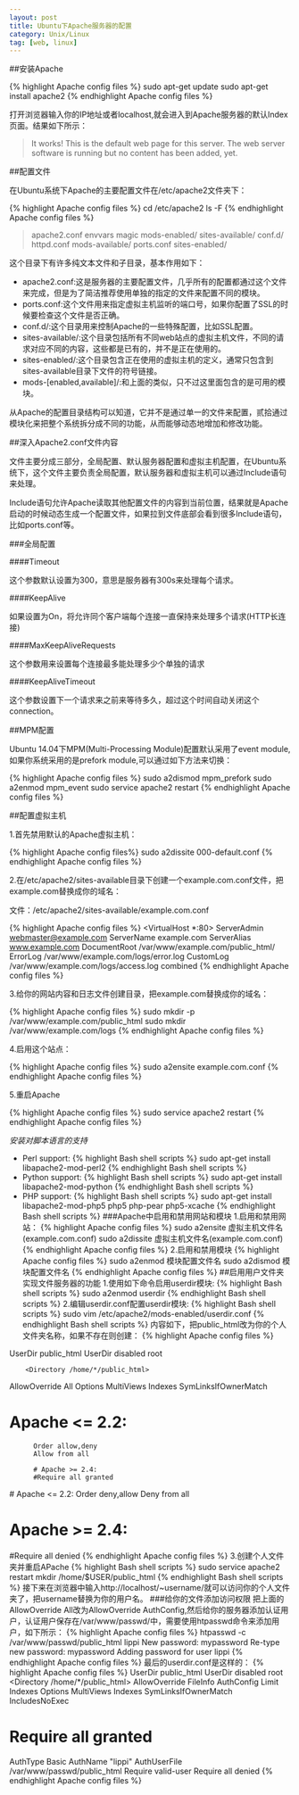 ```yaml
---
layout: post
title: Ubuntu下Apache服务器的配置
category: Unix/Linux
tag: [web, linux]
---
```


##安装Apache

{% highlight Apache config files %}
sudo apt-get update
sudo apt-get install apache2
{% endhighlight Apache config files %}

打开浏览器输入你的IP地址或者localhost,就会进入到Apache服务器的默认Index页面。结果如下所示：

> It works!
> This is the default web page for this server.
> The web server software is running but no content has been added, yet.

##配置文件

在Ubuntu系统下Apache的主要配置文件在/etc/apache2文件夹下：

{% highlight Apache config files %}
cd /etc/apache2
ls -F
{% endhighlight Apache config files %}

> apache2.conf  envvars     magic            mods-enabled/  sites-available/
> conf.d/       httpd.conf  mods-available/  ports.conf     sites-enabled/

这个目录下有许多纯文本文件和子目录，基本作用如下：

* apache2.conf:这是服务器的主要配置文件，几乎所有的配置都通过这个文件来完成，但是为了简洁推荐使用单独的指定的文件来配置不同的模块。
* ports.conf:这个文件用来指定虚拟主机监听的端口号，如果你配置了SSL的时候要检查这个文件是否正确。
* conf.d/:这个目录用来控制Apache的一些特殊配置，比如SSL配置。
* sites-available/:这个目录包括所有不同web站点的虚拟主机文件，不同的请求对应不同的内容，这些都是已有的，并不是正在使用的。
* sites-enabled/:这个目录包含正在使用的虚拟主机的定义，通常只包含到sites-available目录下文件的符号链接。
* mods-[enabled,available]/:和上面的类似，只不过这里面包含的是可用的模块。

从Apache的配置目录结构可以知道，它并不是通过单一的文件来配置，贰拾通过模块化来把整个系统拆分成不同的功能，从而能够动态地增加和修改功能。

##深入Apache2.conf文件内容

文件主要分成三部分，全局配置、默认服务器配置和虚拟主机配置，在Ubuntu系统下，这个文件主要负责全局配置，默认服务器和虚拟主机可以通过Include语句来处理。

Include语句允许Apache读取其他配置文件的内容到当前位置，结果就是Apache启动的时候动态生成一个配置文件，如果拉到文件底部会看到很多Include语句，比如ports.conf等。

###全局配置

####Timeout

这个参数默认设置为300，意思是服务器有300s来处理每个请求。

####KeepAlive

如果设置为On，将允许同个客户端每个连接一直保持来处理多个请求(HTTP长连接)

####MaxKeepAliveRequests

这个参数用来设置每个连接最多能处理多少个单独的请求

####KeepAliveTimeout

这个参数设置下一个请求来之前来等待多久，超过这个时间自动关闭这个connection。

##MPM配置

Ubuntu 14.04下MPM(Multi-Processing Module)配置默认采用了event module,如果你系统采用的是prefork module,可以通过如下方法来切换：

{% highlight Apache config files %}
sudo a2dismod mpm_prefork
sudo a2enmod mpm_event
sudo service apache2 restart
{% endhighlight Apache config files %}

##配置虚拟主机

1.首先禁用默认的Apache虚拟主机：

{% highlight Apache config files%}
sudo a2dissite 000-default.conf
{% endhighlight Apache config files %}

2.在/etc/apache2/sites-available目录下创建一个example.com.conf文件，把example.com替换成你的域名：

文件：/etc/apache2/sites-available/example.com.conf

{% highlight Apache config files %}
<VirtualHost *:80> 
  ServerAdmin webmaster@example.com
  ServerName example.com
  ServerAlias www.example.com
  DocumentRoot /var/www/example.com/public_html/
  ErrorLog /var/www/example.com/logs/error.log 
  CustomLog /var/www/example.com/logs/access.log combined
 </VirtualHost>
{% endhighlight Apache config files %}

 3.给你的网站内容和日志文件创建目录，把example.com替换成你的域名：

{% highlight Apache config files %}
sudo mkdir -p /var/www/example.com/public_html
sudo mkdir /var/www/example.com/logs
{% endhighlight Apache config files %}

 4.启用这个站点：

{% highlight Apache config files %}
sudo a2ensite example.com.conf
{% endhighlight Apache config files %}

 5.重启Apache

{% highlight Apache config files %}
sudo service apache2 restart
{% endhighlight Apache config files %}


 *安装对脚本语言的支持*
 * Perl support:
{% highlight Bash shell scripts %}
sudo apt-get install libapache2-mod-perl2 
{% endhighlight Bash shell scripts %}
 * Python support:
{% highlight Bash shell scripts %}
sudo apt-get install libapache2-mod-python 
{% endhighlight Bash shell scripts %}
 * PHP support:
{% highlight Bash shell scripts %}
sudo apt-get install libapache2-mod-php5 php5 php-pear php5-xcache
{% endhighlight Bash shell scripts %}
 ###Apache中启用和禁用网站和模块
1.启用和禁用网站：
{% highlight Apache config files %}
sudo a2ensite 虚拟主机文件名(example.com.conf)
sudo a2dissite 虚拟主机文件名(example.com.conf)
{% endhighlight Apache config files %}
2.启用和禁用模块
{% highlight Apache config files %}
sudo a2enmod 模块配置文件名
sudo a2dismod  模块配置文件名
{% endhighlight Apache config files %}
##启用用户文件夹实现文件服务器的功能
1.使用如下命令启用userdir模块:
{% highlight Bash shell scripts %}
sudo a2enmod userdir
{% endhighlight Bash shell scripts %}
2.编辑userdir.conf配置userdir模块:
{% highlight Bash shell scripts %}
sudo vim /etc/apache2/mods-enabled/userdir.conf
{% endhighlight Bash shell scripts %}
内容如下，把public_html改为你的个人文件夹名称，如果不存在则创建：
{% highlight Apache config files %}
<IfModule mod_userdir.c>
        UserDir public_html
        UserDir disabled root
 
        <Directory /home/*/public_html>
  AllowOverride All
  Options MultiViews Indexes SymLinksIfOwnerMatch
  <Limit GET POST OPTIONS>
   # Apache <= 2.2:
          Order allow,deny
          Allow from all
 
          # Apache >= 2.4:
          #Require all granted
  </Limit>
  <LimitExcept GET POST OPTIONS>
   # Apache <= 2.2:
          Order deny,allow
          Deny from all
 
   # Apache >= 2.4:
   #Require all denied
  </LimitExcept>
        </Directory>
</IfModule>
{% endhighlight Apache config files %}
3.创建个人文件夹并重启APache
{% highlight Bash shell scripts %}
sudo service apache2 restart
mkdir /home/$USER/public_html 
{% endhighlight Bash shell scripts %}
接下来在浏览器中输入http://localhost/~username/就可以访问你的个人文件夹了，把username替换为你的用户名。
###给你的文件添加访问权限
把上面的AllowOverride All改为AllowOverride AuthConfig,然后给你的服务器添加认证用户，认证用户保存在/var/www/passwd/中，需要使用htpasswd命令来添加用户，如下所示：
{% highlight Apache config files %}
htpasswd -c /var/www/passwd/public_html lippi 
New password: mypassword
Re-type new password: mypassword
Adding password for user lippi 
{% endhighlight Apache config files %}
最后的userdir.conf是这样的：
{% highlight Apache config files %}
<IfModule mod_userdir.c>
 UserDir public_html 
 UserDir disabled root
 <Directory /home/*/public_html>
  AllowOverride FileInfo AuthConfig Limit Indexes
  Options MultiViews Indexes SymLinksIfOwnerMatch IncludesNoExec
  <Limit GET POST OPTIONS>
#  Require all granted
   AuthType Basic
   AuthName "lippi"
   AuthUserFile /var/www/passwd/public_html
   Require valid-user
  </Limit>
  <LimitExcept GET POST OPTIONS>
   Require all denied
  </LimitExcept>
 </Directory>
</IfModule>
{% endhighlight Apache config files %}
